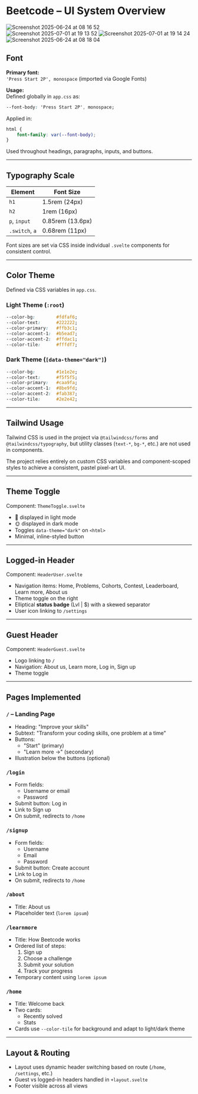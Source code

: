 # Beetcode – UI System Overview
![Screenshot 2025-06-24 at 08 16 52](https://github.com/user-attachments/assets/b9b2fe43-4723-4e37-a4b7-fad3cac50c98)
![Screenshot 2025-07-01 at 19 13 52](https://github.com/user-attachments/assets/05646bf5-a44c-4af0-8a81-26c7527e47f9)
![Screenshot 2025-07-01 at 19 14 24](https://github.com/user-attachments/assets/2210dd7b-4227-49de-acc8-0c2090d86e56)
![Screenshot 2025-06-24 at 08 18 04](https://github.com/user-attachments/assets/792309de-f820-4285-95cb-4ab1b79c211f)

## Font

**Primary font:**  
`'Press Start 2P', monospace` (imported via Google Fonts)

**Usage:**  
Defined globally in `app.css` as:

```css
--font-body: 'Press Start 2P', monospace;
```

Applied in:

```css
html {
	font-family: var(--font-body);
}
```

Used throughout headings, paragraphs, inputs, and buttons.

---

## Typography Scale

| Element       | Font Size |
|---------------|-----------|
| `h1`          | 1.5rem (24px) |
| `h2`          | 1rem (16px) |
| `p`, `input`  | 0.85rem (13.6px) |
| `.switch`, `a`| 0.68rem (11px) |

Font sizes are set via CSS inside individual `.svelte` components for consistent control.

---

## Color Theme

Defined via CSS variables in `app.css`.

### Light Theme (`:root`)

```css
--color-bg:        #fdfaf6;
--color-text:      #222222;
--color-primary:   #ffb3c1;
--color-accent-1:  #b5ead7;
--color-accent-2:  #ffdac1;
--color-tile:      #fffdf7;
```

### Dark Theme (`[data-theme="dark"]`)

```css
--color-bg:        #1e1e2e;
--color-text:      #f5f5f5;
--color-primary:   #caa9fa;
--color-accent-1:  #8be9fd;
--color-accent-2:  #fab387;
--color-tile:      #2e2e42;
```

---

## Tailwind Usage

Tailwind CSS is used in the project via `@tailwindcss/forms` and `@tailwindcss/typography`, but utility classes (`text-*`, `bg-*`, etc.) are not used in components.

The project relies entirely on custom CSS variables and component-scoped styles to achieve a consistent, pastel pixel-art UI.

---

## Theme Toggle

Component: `ThemeToggle.svelte`

- 🌙 displayed in light mode
- 🌞 displayed in dark mode
- Toggles `data-theme="dark"` on `<html>`
- Minimal, inline-styled button

---

## Logged-in Header

Component: `HeaderUser.svelte`

- Navigation items: Home, Problems, Cohorts, Contest, Leaderboard, Learn more, About us
- Theme toggle on the right
- Elliptical **status badge** (Lvl | $) with a skewed separator
- User icon linking to `/settings`

---

## Guest Header

Component: `HeaderGuest.svelte`

- Logo linking to `/`
- Navigation: About us, Learn more, Log in, Sign up
- Theme toggle

---

## Pages Implemented

### `/` – Landing Page

- Heading: "Improve your skills"
- Subtext: "Transform your coding skills, one problem at a time"
- Buttons:
  - "Start" (primary)
  - "Learn more →" (secondary)
- Illustration below the buttons (optional)

### `/login`

- Form fields:
  - Username or email
  - Password
- Submit button: Log in
- Link to Sign up
- On submit, redirects to `/home`

### `/signup`

- Form fields:
  - Username
  - Email
  - Password
- Submit button: Create account
- Link to Log in
- On submit, redirects to `/home`

### `/about`

- Title: About us
- Placeholder text (`lorem ipsum`)

### `/learnmore`

- Title: How Beetcode works
- Ordered list of steps:
  1. Sign up
  2. Choose a challenge
  3. Submit your solution
  4. Track your progress
- Temporary content using `lorem ipsum`

### `/home`

- Title: Welcome back
- Two cards:
  - Recently solved
  - Stats
- Cards use `--color-tile` for background and adapt to light/dark theme

---

## Layout & Routing

- Layout uses dynamic header switching based on route (`/home`, `/settings`, etc.)
- Guest vs logged-in headers handled in `+layout.svelte`
- Footer visible across all views

